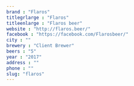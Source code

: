 ```yaml
---
brand : "Flaros"
titlegrlarge : "Flaros"
titleenlarge : "Flaros beer"
website : "http://flaros.beer/"
facebook : "https://facebook.com/Flarosbeer/"
city : ""
brewery : "Client Brewer"
beers : "5"
year : "2017"
address : ""
phone : ""
slug: "flaros"
---
```

